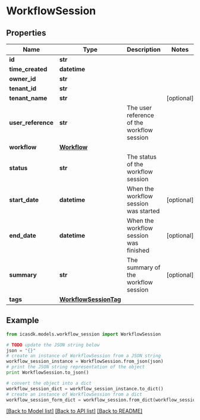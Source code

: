 # WorkflowSession


## Properties
Name | Type | Description | Notes
------------ | ------------- | ------------- | -------------
**id** | **str** |  | 
**time_created** | **datetime** |  | 
**owner_id** | **str** |  | 
**tenant_id** | **str** |  | 
**tenant_name** | **str** |  | [optional] 
**user_reference** | **str** | The user reference of the workflow session | 
**workflow** | [**Workflow**](Workflow.md) |  | 
**status** | **str** | The status of the workflow session | 
**start_date** | **datetime** | When the workflow session was started | [optional] 
**end_date** | **datetime** | When the workflow session was finished | [optional] 
**summary** | **str** | The summary of the workflow session | [optional] 
**tags** | [**WorkflowSessionTag**](WorkflowSessionTag.md) |  | 

## Example

```python
from icasdk.models.workflow_session import WorkflowSession

# TODO update the JSON string below
json = "{}"
# create an instance of WorkflowSession from a JSON string
workflow_session_instance = WorkflowSession.from_json(json)
# print the JSON string representation of the object
print WorkflowSession.to_json()

# convert the object into a dict
workflow_session_dict = workflow_session_instance.to_dict()
# create an instance of WorkflowSession from a dict
workflow_session_form_dict = workflow_session.from_dict(workflow_session_dict)
```
[[Back to Model list]](../README.md#documentation-for-models) [[Back to API list]](../README.md#documentation-for-api-endpoints) [[Back to README]](../README.md)


